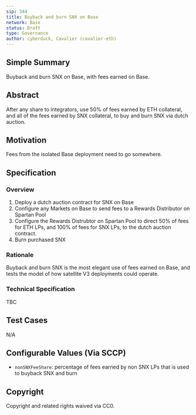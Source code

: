 ```yaml
---
sip: 344
title: Buyback and burn SNX on Base
network: Base
status: Draft
type: Governance
author: cyberduck, Cavalier (cavalier-eth)
---
```


## Simple Summary
Buyback and burn SNX on Base, with fees earned on Base.

## Abstract

After any share to integrators, use 50% of fees earned by ETH collateral, and all of the fees earned by SNX collateral, to buy and burn SNX via dutch auction.

## Motivation
Fees from the isolated Base deployment need to go somewhere.

## Specification

### Overview

1. Deploy a dutch auction contract for SNX on Base
2. Configure any Markets on Base to send fees to a Rewards Distributor on Spartan Pool
3. Configure the Rewards Distrubtor on Spartan Pool to direct 50% of fees for ETH LPs, and 100% of fees for SNX LPs, to the dutch auction contract.
4. Burn purchased SNX

### Rationale
Buyback and burn SNX is the most elegant use of fees earned on Base, and tests the model of how satellite V3 deployments could operate.


### Technical Specification
TBC


## Test Cases
N/A

## Configurable Values (Via SCCP)

- `nonSNXFeeShare`: percentage of fees earned by non SNX LPs that is used to buyback SNX and burn

## Copyright

Copyright and related rights waived via CC0.

